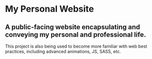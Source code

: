# My Personal Website

## A public-facing website encapsulating and conveying my personal and professional life.

This project is also being used to become more familiar with web best practices, including advanced animations, JS, SASS, etc.
